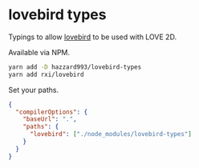 # lovebird types

Typings to allow [lovebird](https://github.com/rxi/lovebird) to be used with LOVE 2D.

Available via NPM.

```bash
yarn add -D hazzard993/lovebird-types
yarn add rxi/lovebird
```

Set your paths.

```json
{
  "compilerOptions": {
    "baseUrl": ".",
    "paths": {
      "lovebird": ["./node_modules/lovebird-types"]
    }
  }
}
```